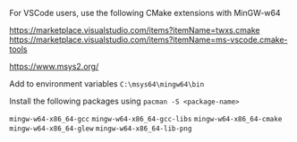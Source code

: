 
For VSCode users, use the following CMake extensions with MinGW-w64

https://marketplace.visualstudio.com/items?itemName=twxs.cmake
https://marketplace.visualstudio.com/items?itemName=ms-vscode.cmake-tools

https://www.msys2.org/

Add to environment variables `C:\msys64\mingw64\bin`

Install the following packages using `pacman -S <package-name>`

`mingw-w64-x86_64-gcc`
`mingw-w64-x86_64-gcc-libs`
`mingw-w64-x86_64-cmake`
`mingw-w64-x86_64-glew`
`mingw-w64-x86_64-lib-png`